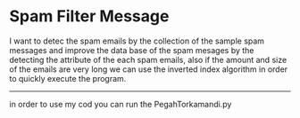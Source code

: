 Spam Filter Message
==============

I want to detec the spam emails by the collection of the sample spam messages and improve the data base of the spam mesages by the detecting the attribute of the each spam emails, also if the amount and size of the emails are very long we can use the inverted index algorithm in order to quickly execute the program.

------------------------------------------------------------------------------------------------------------------------------------
in order to use my cod you can run the PegahTorkamandi.py
